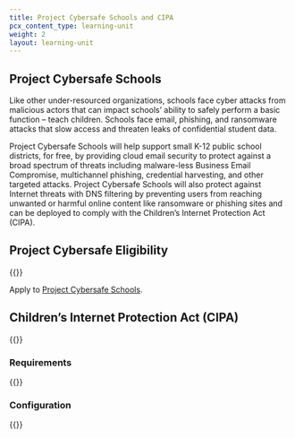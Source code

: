 ```yaml
---
title: Project Cybersafe Schools and CIPA
pcx_content_type: learning-unit
weight: 2
layout: learning-unit
---
```

## Project Cybersafe Schools

Like other under-resourced organizations, schools face cyber attacks from malicious actors that can impact schools’ ability to safely perform a basic function – teach children. Schools face email, phishing, and ransomware attacks that slow access and threaten leaks of confidential student data.

Project Cybersafe Schools will help support small K-12 public school districts, for free, by providing cloud email security to protect against a broad spectrum of threats including malware-less Business Email Compromise, multichannel phishing, credential harvesting, and other targeted attacks. Project Cybersafe Schools will also protect against Internet threats with DNS filtering by preventing users from reaching unwanted or harmful online content like ransomware or phishing sites and can be deployed to comply with the Children’s Internet Protection Act (CIPA).

## Project Cybersafe Eligibility

{{<render file="_cybersafe-school-eligibility.md" productFolder="fundamentals">}}

Apply to [Project Cybersafe Schools](https://www.cloudflare.com/cybersafe-schools/).

## Children’s Internet Protection Act (CIPA)

{{<render file="_cybersafe-description.md" productFolder="fundamentals">}}

### Requirements

{{<render file="_cybersafe-requirements.md" productFolder="fundamentals">}}

### Configuration 
{{<render file="_cybersafe-configuration.md" productFolder="fundamentals">}}
